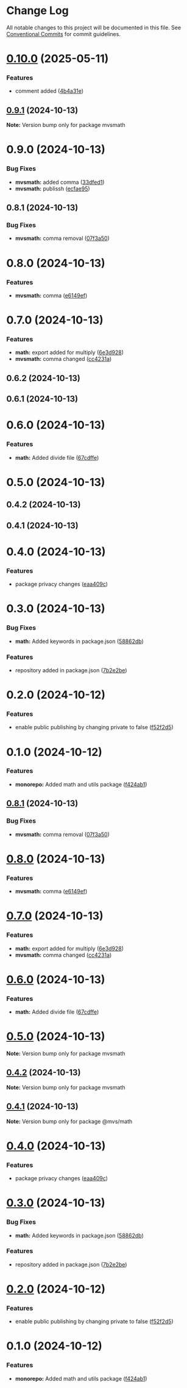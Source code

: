 # Change Log

All notable changes to this project will be documented in this file.
See [Conventional Commits](https://conventionalcommits.org) for commit guidelines.

# [0.10.0](https://github.com/mvsubhash29/monorepo/compare/mvsmath@0.9.1...mvsmath@0.10.0) (2025-05-11)


### Features

* comment added ([4b4a31e](https://github.com/mvsubhash29/monorepo/commit/4b4a31e4fc2be726b35389e8f3166a3261075cf7))





## [0.9.1](https://github.com/mvsubhash29/monorepo/compare/mvsmath@0.9.0...mvsmath@0.9.1) (2024-10-13)

**Note:** Version bump only for package mvsmath





# 0.9.0 (2024-10-13)


### Bug Fixes

* **mvsmath:** added comma ([33dfed1](https://github.com/mvsubhash29/monorepo/commit/33dfed181f659ea4f8357affbd790c248e947843))
* **mvsmath:** publissh ([ecfae95](https://github.com/mvsubhash29/monorepo/commit/ecfae9513029ccd8b789821b234619438aee0455))



## 0.8.1 (2024-10-13)


### Bug Fixes

* **mvsmath:** comma removal ([07f3a50](https://github.com/mvsubhash29/monorepo/commit/07f3a50df4326c6828bce21e5b3ed6b8fffdcda8))



# 0.8.0 (2024-10-13)


### Features

* **mvsmath:** comma ([e6149ef](https://github.com/mvsubhash29/monorepo/commit/e6149ef046969d5bbbb5735fff3b8416db779738))



# 0.7.0 (2024-10-13)


### Features

* **math:** export added for multiply ([6e3d928](https://github.com/mvsubhash29/monorepo/commit/6e3d92881f2c0cac17b5ada89d59676416d8312a))
* **mvsmath:** comma changed ([cc4231a](https://github.com/mvsubhash29/monorepo/commit/cc4231a39bf9356246ce061c055d84d0e1f54781))



## 0.6.2 (2024-10-13)



## 0.6.1 (2024-10-13)



# 0.6.0 (2024-10-13)


### Features

* **math:** Added divide file ([67cdffe](https://github.com/mvsubhash29/monorepo/commit/67cdffe1db1d87ca54e998bd806b58f37d447e7e))



# 0.5.0 (2024-10-13)



## 0.4.2 (2024-10-13)



## 0.4.1 (2024-10-13)



# 0.4.0 (2024-10-13)


### Features

* package privacy changes ([eaa409c](https://github.com/mvsubhash29/monorepo/commit/eaa409cf39f935e17e8c4b4bb4cb67f745afb634))



# 0.3.0 (2024-10-13)


### Bug Fixes

* **math:** Added keywords in package.json ([58862db](https://github.com/mvsubhash29/monorepo/commit/58862db92038447296af7968494090e3645fbb62))


### Features

* repository added in package.json ([7b2e2be](https://github.com/mvsubhash29/monorepo/commit/7b2e2be1bc1fbf07cb10b282596db51f88fc70e1))



# 0.2.0 (2024-10-12)


### Features

* enable public publishing by changing private to false ([f52f2d5](https://github.com/mvsubhash29/monorepo/commit/f52f2d54cfaa8d17bf8f1a202ea1ec3a81806923))



# 0.1.0 (2024-10-12)


### Features

* **monorepo:** Added math and utils package ([f424ab1](https://github.com/mvsubhash29/monorepo/commit/f424ab11bf8e86ab7e9f38c4df883447f3082853))





## [0.8.1](https://github.com/mvsubhash29/monorepo/compare/v0.8.0...v0.8.1) (2024-10-13)


### Bug Fixes

* **mvsmath:** comma removal ([07f3a50](https://github.com/mvsubhash29/monorepo/commit/07f3a50df4326c6828bce21e5b3ed6b8fffdcda8))





# [0.8.0](https://github.com/mvsubhash29/monorepo/compare/v0.7.0...v0.8.0) (2024-10-13)


### Features

* **mvsmath:** comma ([e6149ef](https://github.com/mvsubhash29/monorepo/commit/e6149ef046969d5bbbb5735fff3b8416db779738))





# [0.7.0](https://github.com/mvsubhash29/monorepo/compare/v0.6.2...v0.7.0) (2024-10-13)


### Features

* **math:** export added for multiply ([6e3d928](https://github.com/mvsubhash29/monorepo/commit/6e3d92881f2c0cac17b5ada89d59676416d8312a))
* **mvsmath:** comma changed ([cc4231a](https://github.com/mvsubhash29/monorepo/commit/cc4231a39bf9356246ce061c055d84d0e1f54781))





# [0.6.0](https://github.com/mvsubhash29/monorepo/compare/v0.5.1...v0.6.0) (2024-10-13)


### Features

* **math:** Added divide file ([67cdffe](https://github.com/mvsubhash29/monorepo/commit/67cdffe1db1d87ca54e998bd806b58f37d447e7e))





# [0.5.0](https://github.com/mvsubhash29/monorepo/compare/v0.4.2...v0.5.0) (2024-10-13)

**Note:** Version bump only for package mvsmath





## [0.4.2](https://github.com/mvsubhash29/monorepo/compare/v0.4.1...v0.4.2) (2024-10-13)

**Note:** Version bump only for package mvsmath





## [0.4.1](https://github.com/mvsubhash29/monorepo/compare/v0.4.0...v0.4.1) (2024-10-13)

**Note:** Version bump only for package @mvs/math





# [0.4.0](https://github.com/mvsubhash29/monorepo/compare/v0.3.0...v0.4.0) (2024-10-13)


### Features

* package privacy changes ([eaa409c](https://github.com/mvsubhash29/monorepo/commit/eaa409cf39f935e17e8c4b4bb4cb67f745afb634))





# [0.3.0](https://github.com/mvsubhash29/monorepo/compare/v0.2.0...v0.3.0) (2024-10-13)


### Bug Fixes

* **math:** Added keywords in package.json ([58862db](https://github.com/mvsubhash29/monorepo/commit/58862db92038447296af7968494090e3645fbb62))


### Features

* repository added in package.json ([7b2e2be](https://github.com/mvsubhash29/monorepo/commit/7b2e2be1bc1fbf07cb10b282596db51f88fc70e1))





# [0.2.0](https://github.com/mvsubhash29/monorepo/compare/v0.1.2...v0.2.0) (2024-10-12)


### Features

* enable public publishing by changing private to false ([f52f2d5](https://github.com/mvsubhash29/monorepo/commit/f52f2d54cfaa8d17bf8f1a202ea1ec3a81806923))





# 0.1.0 (2024-10-12)


### Features

* **monorepo:** Added math and utils package ([f424ab1](https://github.com/mvsubhash29/monorepo/commit/f424ab11bf8e86ab7e9f38c4df883447f3082853))
